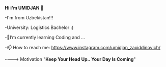 **Hi i'm UMIDJAN 👋** 

-I'm from Uzbekistan!!!

-University: Logistics Bachelor :)

-🌱I’m currently learning Coding and ...

-📫 How to reach me: https://www.instagram.com/umidjan_zaxiddinovich/

----> Motivation "**Keep Your Head Up.. Your Day Is Coming**"
